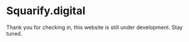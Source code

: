 # Squarify.digital

Thank you for checking in, this website is still under development.
Stay tuned.
